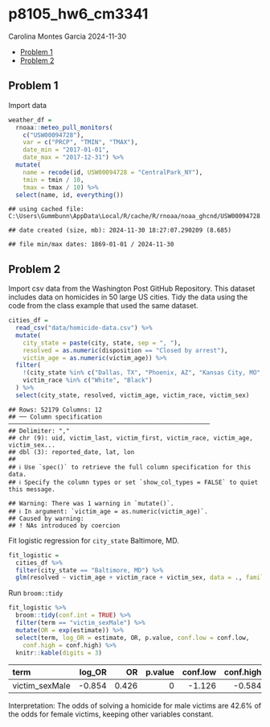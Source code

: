 p8105_hw6_cm3341
================
Carolina Montes Garcia
2024-11-30

- [Problem 1](#problem-1)
- [Problem 2](#problem-2)

## Problem 1

Import data

``` r
weather_df = 
  rnoaa::meteo_pull_monitors(
    c("USW00094728"),
    var = c("PRCP", "TMIN", "TMAX"), 
    date_min = "2017-01-01",
    date_max = "2017-12-31") %>%
  mutate(
    name = recode(id, USW00094728 = "CentralPark_NY"),
    tmin = tmin / 10,
    tmax = tmax / 10) %>%
  select(name, id, everything())
```

    ## using cached file: C:\Users\Gummbunn\AppData\Local/R/cache/R/rnoaa/noaa_ghcnd/USW00094728.dly

    ## date created (size, mb): 2024-11-30 18:27:07.290209 (8.685)

    ## file min/max dates: 1869-01-01 / 2024-11-30

## Problem 2

Import csv data from the Washington Post GitHub Repository. This dataset
includes data on homicides in 50 large US cities. Tidy the data using
the code from the class example that used the same dataset.

``` r
cities_df = 
  read_csv("data/homicide-data.csv") %>%  
  mutate(
    city_state = paste(city, state, sep = ", "),
    resolved = as.numeric(disposition == "Closed by arrest"),
    victim_age = as.numeric(victim_age)) %>%  
  filter(
    !(city_state %in% c("Dallas, TX", "Phoenix, AZ", "Kansas City, MO", "Tulsa, AL")),  # Exclude specified cities
    victim_race %in% c("White", "Black")
  ) %>% 
  select(city_state, resolved, victim_age, victim_race, victim_sex) 
```

    ## Rows: 52179 Columns: 12
    ## ── Column specification ────────────────────────────────────────────────────────
    ## Delimiter: ","
    ## chr (9): uid, victim_last, victim_first, victim_race, victim_age, victim_sex...
    ## dbl (3): reported_date, lat, lon
    ## 
    ## ℹ Use `spec()` to retrieve the full column specification for this data.
    ## ℹ Specify the column types or set `show_col_types = FALSE` to quiet this message.

    ## Warning: There was 1 warning in `mutate()`.
    ## ℹ In argument: `victim_age = as.numeric(victim_age)`.
    ## Caused by warning:
    ## ! NAs introduced by coercion

Fit logistic regression for `city_state` Baltimore, MD.

``` r
fit_logistic = 
  cities_df %>%  
  filter(city_state == "Baltimore, MD") %>% 
  glm(resolved ~ victim_age + victim_race + victim_sex, data = ., family = binomial()) 
```

Run `broom::tidy`

``` r
fit_logistic %>%  
  broom::tidy(conf.int = TRUE) %>%  
  filter(term == "victim_sexMale") %>%
  mutate(OR = exp(estimate)) %>% 
  select(term, log_OR = estimate, OR, p.value, conf.low = conf.low, 
    conf.high = conf.high) %>%  
  knitr::kable(digits = 3)
```

| term           | log_OR |    OR | p.value | conf.low | conf.high |
|:---------------|-------:|------:|--------:|---------:|----------:|
| victim_sexMale | -0.854 | 0.426 |       0 |   -1.126 |    -0.584 |

Interpretation: The odds of solving a homicide for male victims are
42.6% of the odds for female victims, keeping other variables constant.
